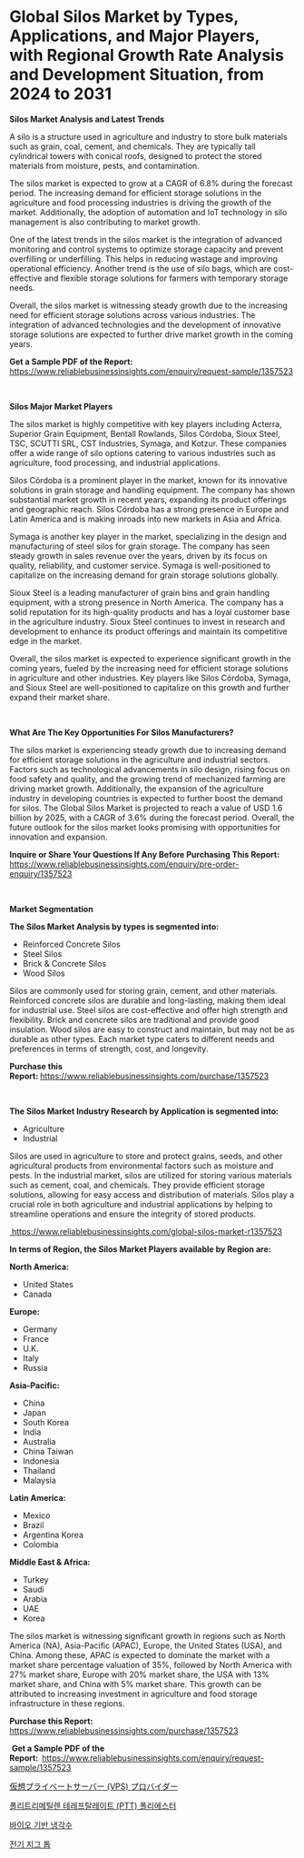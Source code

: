 <p><h1>Global Silos Market by Types, Applications, and Major Players, with Regional Growth Rate Analysis and Development Situation, from 2024 to 2031</h1></p><p><strong>Silos Market Analysis and Latest Trends</strong></p>
<p><p>A silo is a structure used in agriculture and industry to store bulk materials such as grain, coal, cement, and chemicals. They are typically tall cylindrical towers with conical roofs, designed to protect the stored materials from moisture, pests, and contamination.</p><p>The silos market is expected to grow at a CAGR of 6.8% during the forecast period. The increasing demand for efficient storage solutions in the agriculture and food processing industries is driving the growth of the market. Additionally, the adoption of automation and IoT technology in silo management is also contributing to market growth.</p><p>One of the latest trends in the silos market is the integration of advanced monitoring and control systems to optimize storage capacity and prevent overfilling or underfilling. This helps in reducing wastage and improving operational efficiency. Another trend is the use of silo bags, which are cost-effective and flexible storage solutions for farmers with temporary storage needs.</p><p>Overall, the silos market is witnessing steady growth due to the increasing need for efficient storage solutions across various industries. The integration of advanced technologies and the development of innovative storage solutions are expected to further drive market growth in the coming years.</p></p>
<p><strong>Get a Sample PDF of the Report:&nbsp;</strong> <a href="https://www.reliablebusinessinsights.com/enquiry/request-sample/1357523">https://www.reliablebusinessinsights.com/enquiry/request-sample/1357523</a></p>
<p>&nbsp;</p>
<p><strong>Silos Major Market Players</strong></p>
<p><p>The silos market is highly competitive with key players including Acterra, Superior Grain Equipment, Bentall Rowlands, Silos Córdoba, Sioux Steel, TSC, SCUTTI SRL, CST Industries, Symaga, and Kotzur. These companies offer a wide range of silo options catering to various industries such as agriculture, food processing, and industrial applications.</p><p>Silos Córdoba is a prominent player in the market, known for its innovative solutions in grain storage and handling equipment. The company has shown substantial market growth in recent years, expanding its product offerings and geographic reach. Silos Córdoba has a strong presence in Europe and Latin America and is making inroads into new markets in Asia and Africa.</p><p>Symaga is another key player in the market, specializing in the design and manufacturing of steel silos for grain storage. The company has seen steady growth in sales revenue over the years, driven by its focus on quality, reliability, and customer service. Symaga is well-positioned to capitalize on the increasing demand for grain storage solutions globally.</p><p>Sioux Steel is a leading manufacturer of grain bins and grain handling equipment, with a strong presence in North America. The company has a solid reputation for its high-quality products and has a loyal customer base in the agriculture industry. Sioux Steel continues to invest in research and development to enhance its product offerings and maintain its competitive edge in the market.</p><p>Overall, the silos market is expected to experience significant growth in the coming years, fueled by the increasing need for efficient storage solutions in agriculture and other industries. Key players like Silos Córdoba, Symaga, and Sioux Steel are well-positioned to capitalize on this growth and further expand their market share.</p></p>
<p>&nbsp;</p>
<p><strong>What Are The Key Opportunities For Silos Manufacturers?</strong></p>
<p><p>The silos market is experiencing steady growth due to increasing demand for efficient storage solutions in the agriculture and industrial sectors. Factors such as technological advancements in silo design, rising focus on food safety and quality, and the growing trend of mechanized farming are driving market growth. Additionally, the expansion of the agriculture industry in developing countries is expected to further boost the demand for silos. The Global Silos Market is projected to reach a value of USD 1.6 billion by 2025, with a CAGR of 3.6% during the forecast period. Overall, the future outlook for the silos market looks promising with opportunities for innovation and expansion.</p></p>
<p><strong>Inquire or Share Your Questions If Any Before Purchasing This Report:</strong> <a href="https://www.reliablebusinessinsights.com/enquiry/pre-order-enquiry/1357523">https://www.reliablebusinessinsights.com/enquiry/pre-order-enquiry/1357523</a></p>
<p>&nbsp;</p>
<p><strong>Market Segmentation</strong></p>
<p><strong>The Silos Market Analysis by types is segmented into:</strong></p>
<p><ul><li>Reinforced Concrete Silos</li><li>Steel Silos</li><li>Brick & Concrete Silos</li><li>Wood Silos</li></ul></p>
<p><p>Silos are commonly used for storing grain, cement, and other materials. Reinforced concrete silos are durable and long-lasting, making them ideal for industrial use. Steel silos are cost-effective and offer high strength and flexibility. Brick and concrete silos are traditional and provide good insulation. Wood silos are easy to construct and maintain, but may not be as durable as other types. Each market type caters to different needs and preferences in terms of strength, cost, and longevity.</p></p>
<p><strong>Purchase this Report:&nbsp;</strong><a href="https://www.reliablebusinessinsights.com/purchase/1357523">https://www.reliablebusinessinsights.com/purchase/1357523</a></p>
<p>&nbsp;</p>
<p><strong>The Silos Market Industry Research by Application is segmented into:</strong></p>
<p><ul><li>Agriculture</li><li>Industrial</li></ul></p>
<p><p>Silos are used in agriculture to store and protect grains, seeds, and other agricultural products from environmental factors such as moisture and pests. In the industrial market, silos are utilized for storing various materials such as cement, coal, and chemicals. They provide efficient storage solutions, allowing for easy access and distribution of materials. Silos play a crucial role in both agriculture and industrial applications by helping to streamline operations and ensure the integrity of stored products.</p></p>
<p><a href="https://www.reliablebusinessinsights.com/global-silos-market-r1357523">&nbsp;https://www.reliablebusinessinsights.com/global-silos-market-r1357523</a></p>
<p><strong>In terms of Region, the Silos Market Players available by Region are:</strong></p>
<p>
    <p> <strong> North America: </strong>
        <ul>
            <li>United States</li>
            <li>Canada</li>
        </ul>
        </p> 
    <p> <strong> Europe: </strong>
        <ul>
            <li>Germany</li>
            <li>France</li>
            <li>U.K.</li>
            <li>Italy</li>
            <li>Russia</li>
        </ul>
        </p> 
    <p> <strong> Asia-Pacific: </strong>
        <ul>
            <li>China</li>
            <li>Japan</li>
            <li>South Korea</li>
            <li>India</li>
            <li>Australia</li>
            <li>China Taiwan</li>
            <li>Indonesia</li>
            <li>Thailand</li>
            <li>Malaysia</li>
        </ul>
        </p> 
    <p> <strong> Latin America: </strong>
        <ul>
            <li>Mexico</li>
            <li>Brazil</li>
            <li>Argentina Korea</li>
            <li>Colombia</li>
        </ul>
        </p> 
    <p> <strong> Middle East & Africa: </strong>
        <ul>
            <li>Turkey</li>
            <li>Saudi</li>
            <li>Arabia</li>
            <li>UAE</li>
            <li>Korea</li>
        </ul>
    </p>
    </p>
<p><p>The silos market is witnessing significant growth in regions such as North America (NA), Asia-Pacific (APAC), Europe, the United States (USA), and China. Among these, APAC is expected to dominate the market with a market share percentage valuation of 35%, followed by North America with 27% market share, Europe with 20% market share, the USA with 13% market share, and China with 5% market share. This growth can be attributed to increasing investment in agriculture and food storage infrastructure in these regions.</p></p>
<p><strong>Purchase this Report: </strong><a href="https://www.reliablebusinessinsights.com/purchase/1357523">https://www.reliablebusinessinsights.com/purchase/1357523</a></p>
<p>&nbsp;<strong>Get a Sample PDF of the Report:&nbsp;&nbsp;</strong><a href="https://www.reliablebusinessinsights.com/enquiry/request-sample/1357523">https://www.reliablebusinessinsights.com/enquiry/request-sample/1357523</a></p>
<p><strong></strong></p>
<p><p><a href="https://medium.com/@lelanadden5645/%E3%83%90%E3%83%BC%E3%83%81%E3%83%A3%E3%83%AB%E3%83%97%E3%83%A9%E3%82%A4%E3%83%99%E3%83%BC%E3%83%88%E3%82%B5%E3%83%BC%E3%83%90%E3%83%BC-vps-%E3%83%97%E3%83%AD%E3%83%90%E3%82%A4%E3%83%80%E3%83%BC%E5%B8%82%E5%A0%B4%E3%81%AE%E5%B1%95%E6%9C%9B%E3%81%A82024%E5%B9%B4%E3%81%8B%E3%82%892031%E5%B9%B4%E3%81%BE%E3%81%A7%E3%81%AE%E4%BA%88%E6%B8%AC-0cc40b19b386">仮想プライベートサーバー (VPS) プロバイダー</a></p><p><a href="https://medium.com/@ethanmorar2011/%ED%8F%B4%EB%A6%AC%ED%8A%B8%EB%A6%AC%EB%A9%94%ED%8B%B8%EB%A0%8C-%ED%85%8C%EB%A0%88%ED%94%84%ED%83%88%EB%A0%88%EC%9D%B4%ED%8A%B8-ptt-%ED%8F%B4%EB%A6%AC%EC%97%90%EC%8A%A4%ED%84%B0-%EC%8B%9C%EC%9E%A5-%EA%B8%80%EB%A1%9C%EB%B2%8C-%EC%8B%9C%EC%9E%A5-%EB%8F%99%ED%96%A5-%EB%B0%8F-%ED%8C%90%EB%A7%A4-%EB%8F%99%ED%96%A5-2024%EB%85%84%EB%B6%80%ED%84%B0-2031%EB%85%84%EA%B9%8C%EC%A7%80-d170b032f612">폴리트리메틸렌 테레프탈레이트 (PTT) 폴리에스터</a></p><p><a href="https://medium.com/@drewbarton1911/%EB%B0%94%EC%9D%B4%EC%98%A4%EA%B8%B0%EB%B0%98-%EB%83%89%EA%B0%81%EC%A0%9C-%EC%8B%9C%EC%9E%A5-%EC%A1%B0%EC%82%AC-%EB%B0%8F-%EC%82%B0%EC%97%85-%EC%A7%84%ED%99%94-%EB%B0%8F-2031%EB%85%84%EA%B9%8C%EC%A7%80%EC%9D%98-%EC%98%88%EC%B8%A1-1281f3a380b8">바이오 기반 냉각수</a></p><p><a href="https://github.com/nicholasellison0076890/Market-Research-Report-List-1/blob/main/9856486162683.md">전기 지그 톱</a></p></p>